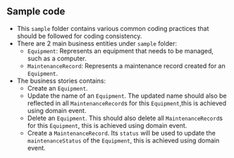 ## Sample code

- This `sample` folder contains various common coding practices that should be followed for coding consistency.
- There are 2 main business entities under `sample` folder:
    - `Equipment`: Represents an equipment that needs to be managed, such as a computer.
    - `MaintenanceRecord`: Represents a maintenance record created for an `Equipment`.
- The business stories contains:
    - Create an `Equipment`.
    - Update the name of an `Equipment`. The updated name should also be reflected in all `MaintenanceRecord`s for this
      `Equipment`,this is achieved using domain event.
    - Delete an `Equipment`. This should also delete all `MaintenanceRecord`s for this `Equipment`, this is achieved
      using domain event.
    - Create a `MaintenanceRecord`. Its `status` will be used to update the `maintenanceStatus` of the `Equipment`, this
      is achieved using domain event.